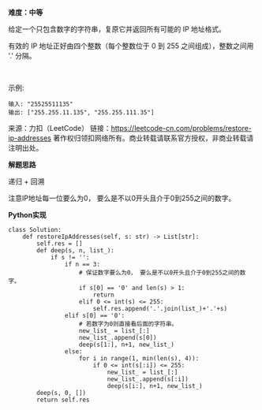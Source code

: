 **难度：中等**      

给定一个只包含数字的字符串，复原它并返回所有可能的 IP 地址格式。

有效的 IP 地址正好由四个整数（每个整数位于 0 到 255 之间组成），整数之间用 '.' 分隔。

 

示例:
```
输入: "25525511135"
输出: ["255.255.11.135", "255.255.111.35"]
```
来源：力扣（LeetCode）
链接：https://leetcode-cn.com/problems/restore-ip-addresses
著作权归领扣网络所有。商业转载请联系官方授权，非商业转载请注明出处。      

**解题思路**      

递归 + 回溯      

注意IP地址每一位要么为0， 要么是不以0开头且介于0到255之间的数字。      

**Python实现**     
```
class Solution:
    def restoreIpAddresses(self, s: str) -> List[str]:
        self.res = []
        def deep(s, n, list_):
            if s != '':
                if n == 3:
                    # 保证数字要么为0， 要么是不以0开头且介于0到255之间的数字。
                    if s[0] == '0' and len(s) > 1:
                        return
                    elif 0 <= int(s) <= 255:
                        self.res.append('.'.join(list_)+'.'+s)
                elif s[0] == '0':
                    # 若数字为0则直接看后面的字符串。
                    new_list_ = list_[:]
                    new_list_.append(s[0])
                    deep(s[1:], n+1, new_list_)
                else:
                    for i in range(1, min(len(s), 4)):
                        if 0 <= int(s[:i]) <= 255:
                            new_list_ = list_[:]
                            new_list_.append(s[:i])
                            deep(s[i:], n+1, new_list_)
        deep(s, 0, [])
        return self.res
```